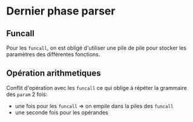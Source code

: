 # Dernier phase parser

## Funcall

Pour les `funcall`, on est obligé d'utiliser une pile de pile pour stocker les
paramètres des différentes fonctions.

## Opération arithmetiques

Conflit d'opération avec les `funcall` ce qui oblige à répéter la grammaire des
`param` 2 fois:
- une fois pour les `funcall` => on empile dans la piles des `funcall`
- une seconde fois pour les opérandes
